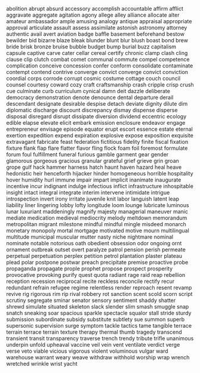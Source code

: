 abolition
abrupt
absurd
accessory
accomplish
accountable
affirm
afflict
aggravate
aggregate
agitation
agony
allege
alley
alliance
allocate
alter
amateur
ambassador
ample
amusing
analogy
antique
appraisal
appropriate
approval
articulate
assault
assess
assimilate
astonish
astronomy
attorney
authentic
avail
avert
aviation
badge
baffle
basement
beforehand
bestow
bewilder
bid
bizarre
blaze
bleak
blunder
blunt
blur
blush
boast
bond
brew
bride
brisk
bronze
bruise
bubble
budget
bump
burial
buzz
capitalism
capsule
captive
carve
cater
cellar
cereal
certify
chronic
clamp
clash
cling
clause
clip
clutch
combat
comet
communal
commute
compel
competence
complication
conceive
concession
confer
conform
consolidate
contaminate
contempt
contend
contrive
converge
convict
converge
convict
conviction
coordial
corps
corrode
corrupt
cosmic
costume
cottage
couch
council
counsel
courtesy
coward
cozy
craft
craftsmanship
crash
cripple
crisp
crush
cue
culminate
curb
curriculum
cynical
damn
deit
dazzle
deliberate
democracy
demonstration
denote
denounce
dental
departure
derail
descendant
designate
desirable
despise
detach
deviate
dignity
dilute
dim
diplomatic
discharge
discount
discrepancy
dismay
dispense
disperse
disposal
disregard
disrupt
dissipate
diversion
dividend
eccentric
ecology
edible
elapse
elevate
elicit
embark
emission
enclosure
endeavor
engage
entrepreneur
envisage
episode
equator
erupt
escort
essence
estate
eternal
exertion
expedition
expend
expiration
explosive
expose
exposition
exquisite
extravagant
fabricate
feast
federation
fictitious
fidelity
finite
fiscal
fixation
fixture
flank
flap
flare
flatter
flavor
fling
flock
foam
foil
foremost
formulate
forum
foul
fulfillment
funeral
furious
gamble
garment
gear
gender
glamorous
gorgeous
gracious
granular
grateful
grief
grieve
grin
groan
grope
gulf
hack
hammer
harness
hatch
haunt
haven
hazard
heal
heave
hedonistic
heir
henceforth
hijacker
hinder
homogeneous
horrible
hospitality
hover
humidity
hurl
immune
impair
impart
implicit
inanimate
inaugurate
incentive
incur
indignant
indulge
infectious
inflict
infrastructure
inhospitable
insight
intact
integral
integrate
interim
intervene
intimidate
intrigue
introspection
invert
irony
irritate
juvenile
knit
labor
languish
latent
leap
liability
liner
lingering
lobby
lofty
longitude
loom
lounge
lubricate
luminous
lunar
luxuriant
maddeningly
magnify
majesty
managerial
maneuver
manic
mediate
medication
medieval
mediocrity
melody
meltdown
memorandum
metropolitan
migrant
milestone
mindful
mindful
mingle
misdeed
monarch
monetary
monopoly
mortal
mortgage
motivated
motive
mourn
multilingual
multitude
municipal
muscular
mutter
nasty
niche
nightmare
nominal
nominate
notable
notorious
oath
obedient
obsession
odor
ongoing
ornt
ornament
outbreak
outset
overt
paralyze
patrol
pension
perish
permeate
perpetual
perpetuation
perplex
petition
petrol
plantation
plaster
plateau
plead
polar
postpone
postwar
preach
precipitate
premise
proactive
probe
propaganda
propagate
prople
prophet
propose
prospect
prosperity
provocative
provoking
purify
quest
quota
radiant
rage
raid
reap
rebellion
reception
recession
reciprocal
recite
reckless
reconcile
rectify
recur
redundant
refrain
refugee
regime
relentless
render
reproach
resent
revamp
revive
rig
rigorous
rim
rip
rival
robbery
rot
sanction
scent
scold
scorn
script
scrutiny
segregate
sminar
senator
sensory
sentiment
shaddy
shatter
shrewd
simulate
situated
skeleton
slack
slender
slim
smash
smuggle
snap
snatch
sneaking
soar
spacious
sparkle
spectacle
squalor
stall
stride
sturdy
submission
subordinate
subsidy
substitute
subtlety
sue
summon
superb
supersonic
supervision
surge
symptom
tackle
tactics
tame
tangible
terrace
terrain
terrace
terrain
texture
therapy
thermal
thumb
tragedy
transcend
transient
transit
transparency
traverse
trench
trendy
tribute
trifle
unanimous
underpin
unfold
upheaval
vaccine
veil
vein
vent
ventilate
verdict
verge
verse
veto
viable
vicious
vigorous
violent
voluminous
vulgar
ward
warehouse
warrant
weary
weave
withdraw
withhold
worship
wrap
wrench
wretched
wrinkle
wrist
yacht




